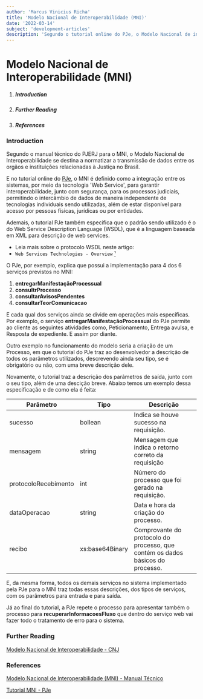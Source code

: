 ```yaml
---
author: 'Marcus Vinicius Richa'
title: 'Modelo Nacional de Interoperabilidade (MNI)'
date: '2022-03-14'
subject: 'development-articles'
description: 'Segundo o tutorial online do PJe, o Modelo Nacional de interoperabilidade (MNI) é definido como a integração entre os sistemas, por meio da tecnologia Web Service, para garantir interoperabilidade, junto com segurança, para os processos judiciais, permitindo o intercâmbio de dados de maneira independente de tecnologias individuais sendo utilizadas, além de estar disponível para acesso por pessoas físicas, jurídicas ou por entidades.'
---
```


# Modelo Nacional de Interoperabilidade (MNI)

1. ##### Introduction
2. ##### Further Reading
3. ##### References

### Introduction
 
Segundo o manual técnico do PJERJ para o MNI, o Modelo Nacional de Interoperabilidade se destina a normatizar a transmissão de dados entre os orgãos e instituições relacionadas à Justiça no Brasil. 

E no tutorial online do [PJe](https://www.pje.jus.br/wiki/index.php/Tutorial_MNI), o MNI é definido como a integração entre os sistemas, por meio da tecnologia 'Web Service', para garantir interoperabilidade, junto com segurança, para os processos judiciais, permitindo o intercâmbio de dados de maneira independente de tecnologias individuais sendo utilizadas, além de estar disponível para acesso por pessoas físicas, jurídicas ou por entidades.


Ademais, o tutorial PJe também especifica que o padrão sendo utilizado é o do Web Service Description Language (WSDL), que é a linguagem baseada em XML para descrição de web services.   

- Leia mais sobre o protocolo WSDL neste artigo:
- `Web Services Technologies - Overview` [¹]


O PJe, por exemplo, explica que possui a implementação para 4 dos 6 serviços previstos no MNI:

1. **entregarManifestaçãoProcessual**
2. **consultrProcesso**
3. **consultarAvisosPendentes**
4. **consultarTeorComunicacao**


E cada qual dos serviços ainda se divide em operações mais específicas. Por exemplo, o serviço **entregarManifestaçãoProcessual** do PJe permite ao cliente as seguintes atividades como, Peticionamento, Entrega avulsa, e Resposta de expediente. E assim por diante.


Outro exemplo no funcionamento do modelo seria a criação de um Processo, em que o tutorial do PJe traz ao desenvolvedor a descrição de todos os parâmetros utilizados, descrevendo ainda seu tipo, se é obrigatório ou não, com uma breve descrição dele.

Novamente, o tutorial traz a descrição dos parâmetros de saída, junto com o seu tipo, além de uma descição breve. Abaixo temos um exemplo dessa especificação e de como ela é feita:

| Parâmetro  | Tipo | Descrição |   
| --------------  | ------ | ------------- |   
| sucesso     | bollean  |  	Indica se houve sucesso na requisição. |   
| mensagem | string  | Mensagem que indica o retorno correto da requisição |   
| protocoloRecebimento  | int | Número do processo que foi gerado na requisição. |    
| dataOperacao | string | Data e hora da criação do processo. |   
| recibo | xs:base64Binary| Comprovante do protocolo do processo, que contém os dados básicos do processo. |   


E, da mesma forma, todos os demais serviços no sistema implementado pela PJe para o MNI traz todas essas descrições, dos tipos de serviços, com os parâmetros para entrada e para saída.


Já ao final do tutorial, a PJe repete o processo para apresentar também o processo para **recuperarInformacoesFluxo** que dentro do serviço web vai fazer todo o tratamento de erro para o sistema.


### Further Reading

[Modelo Nacional de Interoperabilidade - CNJ](https://www.cnj.jus.br/tecnologia-da-informacao-e-comunicacao/comite-nacional-de-gestao-de-tecnologia-da-informacao-e-comunicacao-do-poder-judiciario/modelo-nacional-de-interoperabilidade/)

### References

[Modelo Nacional de Interoperabilidade (MNI) - Manual Técnico](http://www.tjrj.jus.br/web/guest/intrav2/manuais/manuais/manuais-e-videos-publicos/mni-modelo-nacional-de-interoperabilidade)

[Tutorial MNI - PJe](https://www.pje.jus.br/wiki/index.php/Tutorial_MNI)


[¹]:web-services-technologies-overview-2022-03-11


